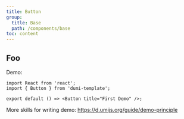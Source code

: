```yaml
---
title: Button
group:
  title: Base
  path: /components/base
toc: content
---
```


## Foo

Demo:

```tsx
import React from 'react';
import { Button } from 'dumi-template';

export default () => <Button title="First Demo" />;
```

More skills for writing demo: https://d.umijs.org/guide/demo-principle
